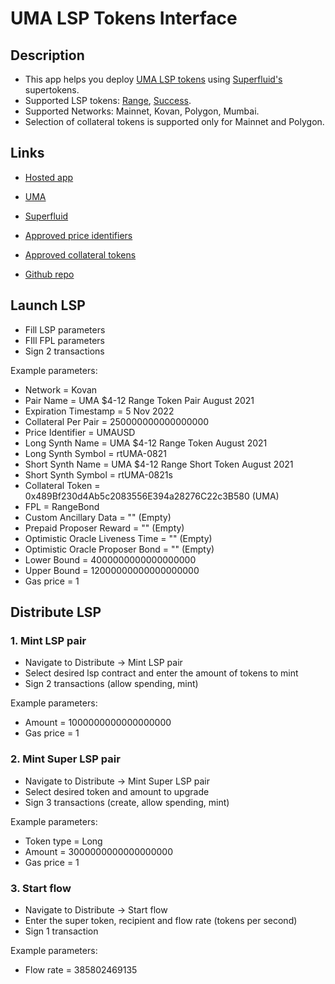 # UMA LSP Tokens Interface

## Description

- This app helps you deploy [UMA LSP tokens](https://docs.umaproject.org/synthetic-tokens/long-short-pair) using [Superfluid's](https://docs.superfluid.finance/superfluid/protocol-tutorials/super-tokens) supertokens.
- Supported LSP tokens: [Range](https://docs.umaproject.org/range-tokens/summary), [Success](https://docs.umaproject.org/success-tokens/summary).
- Supported Networks: Mainnet, Kovan, Polygon, Mumbai.
- Selection of collateral tokens is supported only for Mainnet and Polygon.

## Links

- [Hosted app](https://vercel.app)

- [UMA](https://umaproject.org)

- [Superfluid](https://www.superfluid.finance)

- [Approved price identifiers](https://docs.umaproject.org/uma-tokenholders/approved-price-identifiers)

- [Approved collateral tokens](https://docs.umaproject.org/uma-tokenholders/approved-collateral-currencies)

- [Github repo](https://github.com/radchukd/uma-lsp-interface)

## Launch LSP

- Fill LSP parameters
- FIll FPL parameters
- Sign 2 transactions

Example parameters:

- Network = Kovan
- Pair Name = UMA $4-12 Range Token Pair August 2021
- Expiration Timestamp = 5 Nov 2022
- Collateral Per Pair = 250000000000000000
- Price Identifier = UMAUSD
- Long Synth Name = UMA $4-12 Range Token August 2021
- Long Synth Symbol = rtUMA-0821
- Short Synth Name = UMA $4-12 Range Short Token August 2021
- Short Synth Symbol = rtUMA-0821s
- Collateral Token = 0x489Bf230d4Ab5c2083556E394a28276C22c3B580 (UMA)
- FPL = RangeBond
- Custom Ancillary Data = "" (Empty)
- Prepaid Proposer Reward = "" (Empty)
- Optimistic Oracle Liveness Time = "" (Empty)
- Optimistic Oracle Proposer Bond = "" (Empty)
- Lower Bound = 4000000000000000000
- Upper Bound = 12000000000000000000
- Gas price = 1

## Distribute LSP

### 1. Mint LSP pair

- Navigate to Distribute -> Mint LSP pair
- Select desired lsp contract and enter the amount of tokens to mint
- Sign 2 transactions (allow spending, mint)

Example parameters:

- Amount = 1000000000000000000
- Gas price = 1

### 2. Mint Super LSP pair

- Navigate to Distribute -> Mint Super LSP pair
- Select desired token and amount to upgrade
- Sign 3 transactions (create, allow spending, mint)

Example parameters:

- Token type = Long
- Amount = 3000000000000000000
- Gas price = 1

### 3. Start flow

- Navigate to Distribute -> Start flow
- Enter the super token, recipient and flow rate (tokens per second)
- Sign 1 transaction

Example parameters:

- Flow rate = 385802469135
